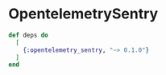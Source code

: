 # OpentelemetrySentry

```elixir
def deps do
  [
    {:opentelemetry_sentry, "~> 0.1.0"}
  ]
end
```
